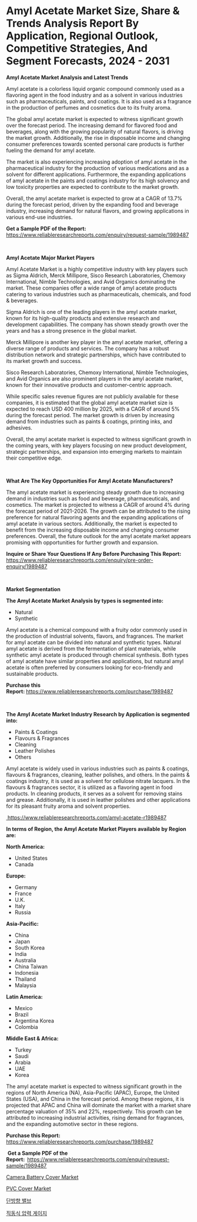 <p><h1>Amyl Acetate Market Size, Share & Trends Analysis Report By Application, Regional Outlook, Competitive Strategies, And Segment Forecasts, 2024 - 2031</h1></p><p><strong>Amyl Acetate Market Analysis and Latest Trends</strong></p>
<p><p>Amyl acetate is a colorless liquid organic compound commonly used as a flavoring agent in the food industry and as a solvent in various industries such as pharmaceuticals, paints, and coatings. It is also used as a fragrance in the production of perfumes and cosmetics due to its fruity aroma.</p><p>The global amyl acetate market is expected to witness significant growth over the forecast period. The increasing demand for flavored food and beverages, along with the growing popularity of natural flavors, is driving the market growth. Additionally, the rise in disposable income and changing consumer preferences towards scented personal care products is further fueling the demand for amyl acetate.</p><p>The market is also experiencing increasing adoption of amyl acetate in the pharmaceutical industry for the production of various medications and as a solvent for different applications. Furthermore, the expanding applications of amyl acetate in the paints and coatings industry for its high solvency and low toxicity properties are expected to contribute to the market growth.</p><p>Overall, the amyl acetate market is expected to grow at a CAGR of 13.7% during the forecast period, driven by the expanding food and beverage industry, increasing demand for natural flavors, and growing applications in various end-use industries.</p></p>
<p><strong>Get a Sample PDF of the Report:&nbsp;</strong> <a href="https://www.reliableresearchreports.com/enquiry/request-sample/1989487">https://www.reliableresearchreports.com/enquiry/request-sample/1989487</a></p>
<p>&nbsp;</p>
<p><strong>Amyl Acetate Major Market Players</strong></p>
<p><p>Amyl Acetate Market is a highly competitive industry with key players such as Sigma Aldrich, Merck Millipore, Sisco Research Laboratories, Chemoxy International, Nimble Technologies, and Avid Organics dominating the market. These companies offer a wide range of amyl acetate products catering to various industries such as pharmaceuticals, chemicals, and food & beverages.</p><p>Sigma Aldrich is one of the leading players in the amyl acetate market, known for its high-quality products and extensive research and development capabilities. The company has shown steady growth over the years and has a strong presence in the global market.</p><p>Merck Millipore is another key player in the amyl acetate market, offering a diverse range of products and services. The company has a robust distribution network and strategic partnerships, which have contributed to its market growth and success.</p><p>Sisco Research Laboratories, Chemoxy International, Nimble Technologies, and Avid Organics are also prominent players in the amyl acetate market, known for their innovative products and customer-centric approach.</p><p>While specific sales revenue figures are not publicly available for these companies, it is estimated that the global amyl acetate market size is expected to reach USD 400 million by 2025, with a CAGR of around 5% during the forecast period. The market growth is driven by increasing demand from industries such as paints & coatings, printing inks, and adhesives.</p><p>Overall, the amyl acetate market is expected to witness significant growth in the coming years, with key players focusing on new product development, strategic partnerships, and expansion into emerging markets to maintain their competitive edge.</p></p>
<p>&nbsp;</p>
<p><strong>What Are The Key Opportunities For Amyl Acetate Manufacturers?</strong></p>
<p><p>The amyl acetate market is experiencing steady growth due to increasing demand in industries such as food and beverage, pharmaceuticals, and cosmetics. The market is projected to witness a CAGR of around 4% during the forecast period of 2021-2026. The growth can be attributed to the rising preference for natural flavoring agents and the expanding applications of amyl acetate in various sectors. Additionally, the market is expected to benefit from the increasing disposable income and changing consumer preferences. Overall, the future outlook for the amyl acetate market appears promising with opportunities for further growth and expansion.</p></p>
<p><strong>Inquire or Share Your Questions If Any Before Purchasing This Report:</strong> <a href="https://www.reliableresearchreports.com/enquiry/pre-order-enquiry/1989487">https://www.reliableresearchreports.com/enquiry/pre-order-enquiry/1989487</a></p>
<p>&nbsp;</p>
<p><strong>Market Segmentation</strong></p>
<p><strong>The Amyl Acetate Market Analysis by types is segmented into:</strong></p>
<p><ul><li>Natural</li><li>Synthetic</li></ul></p>
<p><p>Amyl acetate is a chemical compound with a fruity odor commonly used in the production of industrial solvents, flavors, and fragrances. The market for amyl acetate can be divided into natural and synthetic types. Natural amyl acetate is derived from the fermentation of plant materials, while synthetic amyl acetate is produced through chemical synthesis. Both types of amyl acetate have similar properties and applications, but natural amyl acetate is often preferred by consumers looking for eco-friendly and sustainable products.</p></p>
<p><strong>Purchase this Report:&nbsp;</strong><a href="https://www.reliableresearchreports.com/purchase/1989487">https://www.reliableresearchreports.com/purchase/1989487</a></p>
<p>&nbsp;</p>
<p><strong>The Amyl Acetate Market Industry Research by Application is segmented into:</strong></p>
<p><ul><li>Paints & Coatings</li><li>Flavours & Fragrances</li><li>Cleaning</li><li>Leather Polishes</li><li>Others</li></ul></p>
<p><p>Amyl acetate is widely used in various industries such as paints & coatings, flavours & fragrances, cleaning, leather polishes, and others. In the paints & coatings industry, it is used as a solvent for cellulose nitrate lacquers. In the flavours & fragrances sector, it is utilized as a flavoring agent in food products. In cleaning products, it serves as a solvent for removing stains and grease. Additionally, it is used in leather polishes and other applications for its pleasant fruity aroma and solvent properties.</p></p>
<p><a href="https://www.reliableresearchreports.com/amyl-acetate-r1989487">&nbsp;https://www.reliableresearchreports.com/amyl-acetate-r1989487</a></p>
<p><strong>In terms of Region, the Amyl Acetate Market Players available by Region are:</strong></p>
<p>
    <p> <strong> North America: </strong>
        <ul>
            <li>United States</li>
            <li>Canada</li>
        </ul>
        </p> 
    <p> <strong> Europe: </strong>
        <ul>
            <li>Germany</li>
            <li>France</li>
            <li>U.K.</li>
            <li>Italy</li>
            <li>Russia</li>
        </ul>
        </p> 
    <p> <strong> Asia-Pacific: </strong>
        <ul>
            <li>China</li>
            <li>Japan</li>
            <li>South Korea</li>
            <li>India</li>
            <li>Australia</li>
            <li>China Taiwan</li>
            <li>Indonesia</li>
            <li>Thailand</li>
            <li>Malaysia</li>
        </ul>
        </p> 
    <p> <strong> Latin America: </strong>
        <ul>
            <li>Mexico</li>
            <li>Brazil</li>
            <li>Argentina Korea</li>
            <li>Colombia</li>
        </ul>
        </p> 
    <p> <strong> Middle East & Africa: </strong>
        <ul>
            <li>Turkey</li>
            <li>Saudi</li>
            <li>Arabia</li>
            <li>UAE</li>
            <li>Korea</li>
        </ul>
    </p>
    </p>
<p><p>The amyl acetate market is expected to witness significant growth in the regions of North America (NA), Asia-Pacific (APAC), Europe, the United States (USA), and China in the forecast period. Among these regions, it is projected that APAC and China will dominate the market with a market share percentage valuation of 35% and 22%, respectively. This growth can be attributed to increasing industrial activities, rising demand for fragrances, and the expanding automotive sector in these regions.</p></p>
<p><strong>Purchase this Report: </strong><a href="https://www.reliableresearchreports.com/purchase/1989487">https://www.reliableresearchreports.com/purchase/1989487</a></p>
<p>&nbsp;<strong>Get a Sample PDF of the Report:&nbsp;&nbsp;</strong><a href="https://www.reliableresearchreports.com/enquiry/request-sample/1989487">https://www.reliableresearchreports.com/enquiry/request-sample/1989487</a></p>
<p><strong></strong></p>
<p><p><a href="https://github.com/timeliteaut/Market-Research-Report-List-3/blob/main/camera-battery-cover-market.md">Camera Battery Cover Market</a></p><p><a href="https://github.com/bobicer/Market-Research-Report-List-3/blob/main/pvc-cover-market.md">PVC Cover Market</a></p><p><a href="https://medium.com/@anvil67678789/2024%EB%85%84%EB%B6%80%ED%84%B0-2031%EB%85%84%EA%B9%8C%EC%A7%80%EC%9D%98-%EC%9D%BC%EB%B0%A9%ED%96%A5-%EB%B0%B8%EB%B8%8C-%EC%8B%9C%EC%9E%A5-%EC%A0%84%EB%A7%9D%EA%B3%BC-%EC%98%88%EC%B8%A1-3fb30e7ddb8f">단방향 밸브</a></p><p><a href="https://medium.com/@anvil67678789/%EC%A7%81%EC%A0%91-%EC%9E%91%EC%9A%A9%ED%95%98%EB%8A%94-%EC%95%95%EB%A0%A5-%EA%B2%8C%EC%9D%B4%EC%A7%80-%EC%8B%9C%EC%9E%A5-%EA%B7%9C%EB%AA%A8-%EC%A0%90%EC%9C%A0%EC%9C%A8-%EB%B0%8F-%ED%8A%B8%EB%A0%8C%EB%93%9C-%EB%B6%84%EC%84%9D-%EB%B3%B4%EA%B3%A0%EC%84%9C-%EC%B5%9C%EC%A2%85-%EC%82%AC%EC%9A%A9%EC%B2%98-%EA%B4%91%EC%97%85-%EC%82%B0%EC%97%85-%EC%84%9D%EC%9C%A0-%EB%B0%8F-%EA%B0%80%EC%8A%A4-%EC%82%B0%EC%97%85-%EC%9D%98%EB%A3%8C-%EC%88%98%EC%B2%98%EB%A6%AC-%EA%B8%B0%ED%83%80-%EC%9B%90%EC%9E%90%EC%9E%AC%EB%B3%84-%EB%B0%8F-2031%EB%85%84%EA%B9%8C%EC%A7%80-%EC%98%88%EC%B8%A1-2324aabff0a1">직동식 압력 게이지</a></p></p>